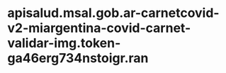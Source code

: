 # apisalud.msal.gob.ar-carnetcovid-v2-miargentina-covid-carnet-validar-img.token-ga46erg734nstoigr.ran